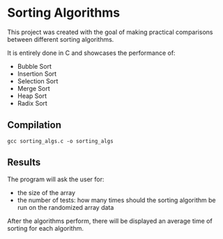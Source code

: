 # Sorting Algorithms

This project was created with the goal of making practical comparisons between different sorting algorithms.

It is entirely done in C and showcases the performance of:

- Bubble Sort
- Insertion Sort
- Selection Sort
- Merge Sort
- Heap Sort
- Radix Sort

## Compilation

```
gcc sorting_algs.c -o sorting_algs
```

## Results

The program will ask the user for:

- the size of the array
- the number of tests: how many times should the sorting algorithm be run on the randomized array data

After the algorithms perform, there will be displayed an average time of sorting for each algorithm.


